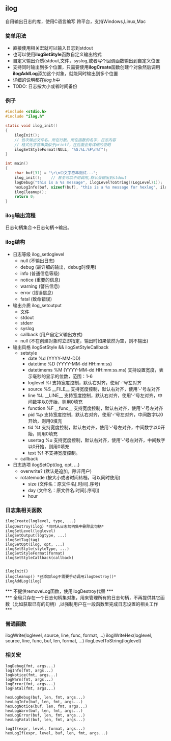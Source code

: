 ## ilog
自用输出日志的库，使用C语言编写
跨平台，支持Windows,Linux,Mac

### 简单用法
* 直接使用相关宏就可以输入日志到stdout
* 也可以使用**ilogSetStyle**函数自定义输出格式
* 自定义输出介质(stdout,文件，syslog,或者写个回调函数输出到自定义位置
* 支持同时输出到多个位置，只需要使用**ilogCreate**函数创建个对象然后调用**ilogAddLog**添加这个对象，就能同时输出到多个位置
* 详细的说明都在*ilog.h*中
* TODO: 日志按大小或者时间备份

### 例子
```c
#include <stdio.h>
#include "ilog.h"

static void ilog_init()
{
    ilogInit();
    // 依次输出文件名，所在行数，所在函数的名字，日志内容
    // 格式化字符串类似于printf，在后面会有详细的说明
    ilogSetStyleFormat(NULL, "%S:%L:%F\n%f");
}

int main()
{
    char buf[31] = "\r\n中文字符串测试...";
    ilog_init();	// 甚至可以不用调用,默认会输出到stdout
    logDebug("this is a %s message", ilogLevelToString((LogLevel)1));
    hexLogInfo(buf, sizeof(buf), "this is a %s message for hexlog", ilogLevelToString((LogLevel)2));
    ilogCleanup();
    return 0;
}
```

### ilog输出流程  
日志句柄集合->日志句柄->输出。

### ilog结构  
* 日志等级	ilog_setloglevel
	* null		(不输出日志)
	* debug		(最详细的输出，debug时使用)
	* info		(普通信息等级)
	* notice 	(重要的信息)
	* warning	(警告信息)
	* error		(错误信息)
    * fatal		(致命错误)
* 输出介质	ilog_setoutput
	* 文件
	* stdout
	* stderr
	* syslog
	* callback	(用户自定义输出方式)
	* null		(不在创建对象时立即指定，输出时如果依然为空，则不输出)
* 输出风格	ilogSetStyle && ilogSetStyleCallback
	* setstyle
		* date			%d	(YYYY-MM-DD)
		* datetime		%D	(YYYY-MM-dd HH:mm:ss)
		* datetimems 	%M	(YYYY-MM-dd HH:mm:ss.ms)	支持设置宽度，表示毫秒的显示的位数，范围：1-6
		* loglevel		%l								支持宽度控制，默认右对齐，使用'-'号左对齐
		* source		%S	\_\_FILE\_\_				支持宽度控制，默认右对齐，使用'-'号左对齐
		* line			%L	\_\_LINE\_\_				支持宽度控制，默认右对齐，使用'-'号左对齐，中间数字以0开始，则用0填充
		* function		%F	\_\_func\_\_				支持宽度控制，默认右对齐，使用'-'号左对齐
		* pid			%p								支持宽度控制，默认右对齐，使用'-'号左对齐，中间数字以0开始，则用0填充
		* tid			%t								支持宽度控制，默认右对齐，使用'-'号左对齐，中间数字以0开始，则用0填充
		* usertag		%u								支持宽度控制，默认右对齐，使用'-'号左对齐，中间数字以0开始，则用0填充
		* text			%f								不支持宽度控制。
	* callback
* 日志选项	ilogSetOpt(log, opt, ...)
	* overwrite?		(默认是追加，除非用户)
	* rotatemode		(按大小或者时间转档，可以同时使用)
		* size			(文件名：原文件名[.时间].序号)
		* day			(文件名：原文件名.时间[.序号])
		* hour

### 日志集相关函数
```
ilogCreate(loglevel, type, ...)
ilogDestroy(ilog) *同时从日志句柄集中删除此句柄*  
ilogSetLevel(loglevel)  
ilogSetOutput(logtype, ...)  
ilogSetTag(tag)  
ilogSetOpt(ilog, opt, ...)  
ilogSetStyle(styleType, ...)  
ilogSetStyleFormat(format)  
ilogSetStyleCallback(callback)


ilogInit()  
ilogCleanup() *已添加log不需要手动调用ilogDestroy()*  
ilogAddLog(ilog)  
```
*** 不提供removeLog函数，使用ilogDestroy代替 ***  
*** 全局只存在一个日志句柄集对象，用来管理所有的日志句柄，不再提供其它函数（比如获取已有的句柄）,以强制用户在一段函数里完成日志设置的相关工作 ***
  
### 普通函数
ilogWrite(loglevel, source, line, func, format, ...)
ilogWriteHex(loglevel, source, line, func, buf, len, format, ...)
ilogLevelToString(loglevel)

### 相关宏
```
logDebug(fmt, args...)
logInfo(fmt, args...)
logNotice(fmt, args...)
logWarn(fmt, args...)
logError(fmt, args...)
logFatal(fmt, args...)

hexLogDebug(buf, len, fmt, args...)
hexLogInfo(buf, len, fmt, args...)
hexLogNotice(buf, len, fmt, args...)
hexLogWarn(buf, len, fmt, args...)
hexLogError(buf, len, fmt, args...)
hexLogFatal(buf, len, fmt, args...)

logIf(expr, level, format, args...)
hexLogIf(expr, level, buf, len, fmt, args...)
``` 
